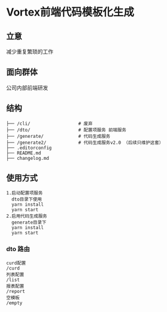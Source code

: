 # Vortex前端代码模板化生成
 
## 立意
减少重复繁琐的工作

## 面向群体
公司内部前端研发

## 结构
```
├── /cli/                  # 废弃
├── /dto/                  # 配置项服务 前端服务
├── /generate/             # 代码生成服务 
├── /generate2/            # 代码生成服务v2.0 （后续只维护这套）
├── .editorconfig          
├── README.md                
├── changelog.md           
```

## 使用方式
``` 
1.启动配置项服务
  dto目录下使用
  yarn install
  yarn start
2.启用代码生成服务
  generate目录下
  yarn install
  yarn start
```
### dto 路由
```
curd配置
/curd
列表配置
/list
报表配置
/report
空模板
/empty
```

